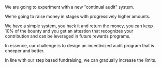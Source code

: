 We are going to experiment with a new "continual audit" system.

We're going to raise money in stages with progressively higher amounts.

We have a simple system, you hack it and return the money, you can keep 10% of the bounty and you get an attestion that recognizes your contribution and can be leveraged in future rewards programs.

In essence, our challenge is to design an incentivized audit program that is cheeper and better.

In line with our step based fundraising, we can gradually increase the limits.
